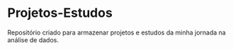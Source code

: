 # Projetos-Estudos
Repositório criado para armazenar projetos e estudos da minha jornada na análise de dados.

